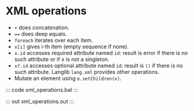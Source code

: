 # XML operations

- `+` does concatenation. 
- `==` does deep equals. 
- `foreach` iterates over each item.
- `x[i]` gives i-th item (empty sequence if none).
- `x.id` accesses required attribute named `id`: result is error if there is no such attribute or if x is not a singleton.
- `x?.id` accesses optional attribute named `id`: result is `()` if there is no such attribute. Langlib `lang.xml` provides other operations.
- Mutate an element using `e.setChildren(x)`.

::: code xml_operations.bal :::

::: out xml_operations.out :::